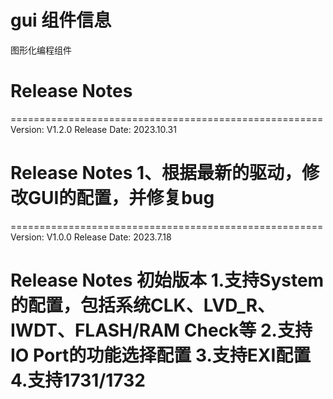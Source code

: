 # gui 组件信息
图形化编程组件

# Release Notes
======================================================
Version: V1.2.0
Release Date: 2023.10.31

Release Notes
1、根据最新的驱动，修改GUI的配置，并修复bug
======================================================
======================================================
Version: V1.0.0
Release Date: 2023.7.18

Release Notes
初始版本
1.支持System的配置，包括系统CLK、LVD_R、IWDT、FLASH/RAM Check等
2.支持IO Port的功能选择配置
3.支持EXI配置
4.支持1731/1732
======================================================



